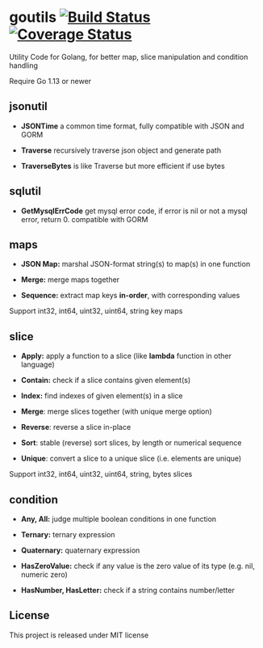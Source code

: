 # goutils [![Build Status](https://travis-ci.org/WayneJz/goutils.svg?branch=master)](https://travis-ci.org/WayneJz/goutils) [![Coverage Status](https://coveralls.io/repos/github/WayneJz/goutils/badge.svg?branch=master)](https://coveralls.io/github/WayneJz/goutils?branch=master)
Utility Code for Golang, for better map, slice manipulation and condition handling

Require Go 1.13 or newer

## jsonutil

- **JSONTime** a common time format, fully compatible with JSON and GORM

- **Traverse** recursively traverse json object and generate path

- **TraverseBytes** is like Traverse but more efficient if use bytes

## sqlutil

- **GetMysqlErrCode** get mysql error code, if error is nil or not a mysql error, return 0. compatible with GORM

## maps

- **JSON Map:** marshal JSON-format string(s) to map(s) in one function

- **Merge:** merge maps together

- **Sequence:** extract map keys **in-order**, with corresponding values

Support int32, int64, uint32, uint64, string key maps

## slice

- **Apply:** apply a function to a slice (like **lambda** function in other language)

- **Contain:** check if a slice contains given element(s)

- **Index:** find indexes of given element(s) in a slice

- **Merge**: merge slices together (with unique merge option)

- **Reverse**: reverse a slice in-place

- **Sort**: stable (reverse) sort slices, by length or numerical sequence

- **Unique**: convert a slice to a unique slice (i.e. elements are unique)

Support int32, int64, uint32, uint64, string, bytes slices

## condition

- **Any, All:** judge multiple boolean conditions in one function

- **Ternary:** ternary expression

- **Quaternary:** quaternary expression

- **HasZeroValue:** check if any value is the zero value of its type (e.g. nil, numeric zero)

- **HasNumber, HasLetter:** check if a string contains number/letter


## License

This project is released under MIT license
